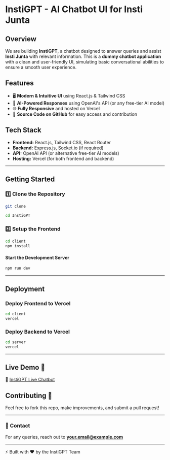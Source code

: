 # InstiGPT - AI Chatbot UI for Insti Junta

## Overview

We are building **InstiGPT**, a chatbot designed to answer queries and assist **Insti Junta** with relevant information. This is a **dummy chatbot application** with a clean and user-friendly UI, simulating basic conversational abilities to ensure a smooth user experience.

## Features

- 🖥 **Modern & Intuitive UI** using React.js & Tailwind CSS
- 🤖 **AI-Powered Responses** using OpenAI's API (or any free-tier AI model)
- 🌐 **Fully Responsive** and hosted on Vercel
- 🔗 **Source Code on GitHub** for easy access and contribution

## Tech Stack

- **Frontend:** React.js, Tailwind CSS, React Router
- **Backend:** Express.js, Socket.io (if required)
- **API:** OpenAI API (or alternative free-tier AI models)
- **Hosting:** Vercel (for both frontend and backend)

---

## Getting Started

### 1️⃣ Clone the Repository

```sh
git clone

cd InstiGPT
```

### 2️⃣ Setup the Frontend

```sh
cd client
npm install
```

#### Start the Development Server

```sh
npm run dev
```

---

## Deployment

### Deploy Frontend to Vercel

```sh
cd client
vercel
```

### Deploy Backend to Vercel

```sh
cd server
vercel
```

---

## Live Demo 🚀

🔗 [InstiGPT Live Chatbot]()

## Contributing 🤝

Feel free to fork this repo, make improvements, and submit a pull request!

---

### **📧 Contact**

For any queries, reach out to **your.email@example.com**

---

⚡ Built with ❤️ by the InstiGPT Team
